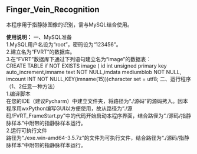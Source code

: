 ## Finger_Vein_Recognition
本程序用于指静脉图像的识别，需与MySQL结合使用。

**使用说明：**
一、MySQL准备   
1.MySQL用户名设为“root”，密码设为“123456”。  
2.建立名为“FVRT”的数据库。  
3.在“FVRT”数据库下通过下列语句建立名为“image”的数据表：  
CREATE TABLE if NOT EXISTS image ( id int unsigned primary key auto_increment,imname text NOT NULL,imdata mediumblob NOT NULL,
imcount INT NOT NULL,KEY(imname(15)))character set = utf8;
二、运行程序（1、2任意一种方法）  
1.编译脚本  
在您的IDE（建议Pycharm）中建立文件夹，将路径为“./源码”的源码拷入。因本程序用wxPython编写GUI以方便使用，故从路径为“./源码/FVRT_FrameStart.py”中的代码开始启动本程序界面，结合路径为“./源码/指静脉样本”中附带的指静脉样本运行。  
2.运行可执行文件  
路径为“./exe.win-amd64-3.5.7z”的文件为可执行文件，结合路径为“./源码/指静脉样本”中附带的指静脉样本运行。

